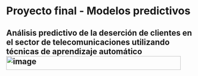# Proyecto final - Modelos predictivos
## Análisis predictivo de la deserción de clientes en el sector de telecomunicaciones utilizando técnicas de aprendizaje automático<img width="468" height="37" alt="image" src="https://github.com/user-attachments/assets/46deaf4f-30a8-4bb1-90b8-a9f64098af07" />
